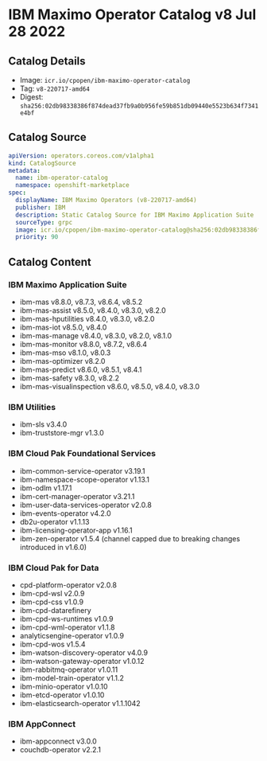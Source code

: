 IBM Maximo Operator Catalog v8 Jul 28 2022
===============================================================================

Catalog Details
-------------------------------------------------------------------------------
- Image: `icr.io/cpopen/ibm-maximo-operator-catalog`
- Tag: `v8-220717-amd64`
- Digest: `sha256:02db98338386f874dead37fb9a0b956fe59b851db09440e5523b634f7341e4bf`


Catalog Source
-------------------------------------------------------------------------------
```yaml
apiVersion: operators.coreos.com/v1alpha1
kind: CatalogSource
metadata:
  name: ibm-operator-catalog
  namespace: openshift-marketplace
spec:
  displayName: IBM Maximo Operators (v8-220717-amd64)
  publisher: IBM
  description: Static Catalog Source for IBM Maximo Application Suite
  sourceType: grpc
  image: icr.io/cpopen/ibm-maximo-operator-catalog@sha256:02db98338386f874dead37fb9a0b956fe59b851db09440e5523b634f7341e4bf
  priority: 90
```


Catalog Content
-------------------------------------------------------------------------------

### IBM Maximo Application Suite
- ibm-mas v8.8.0, v8.7.3, v8.6.4, v8.5.2
- ibm-mas-assist v8.5.0, v8.4.0, v8.3.0, v8.2.0
- ibm-mas-hputilities v8.4.0, v8.3.0, v8.2.0
- ibm-mas-iot v8.5.0, v8.4.0
- ibm-mas-manage v8.4.0, v8.3.0, v8.2.0, v8.1.0
- ibm-mas-monitor v8.8.0, v8.7.2, v8.6.4
- ibm-mas-mso v8.1.0, v8.0.3
- ibm-mas-optimizer v8.2.0
- ibm-mas-predict v8.6.0, v8.5.1, v8.4.1
- ibm-mas-safety v8.3.0, v8.2.2
- ibm-mas-visualinspection v8.6.0, v8.5.0, v8.4.0, v8.3.0

### IBM Utilities
- ibm-sls v3.4.0
- ibm-truststore-mgr v1.3.0

### IBM Cloud Pak Foundational Services
- ibm-common-service-operator v3.19.1
- ibm-namespace-scope-operator v1.13.1
- ibm-odlm v1.17.1
- ibm-cert-manager-operator v3.21.1
- ibm-user-data-services-operator v2.0.8
- ibm-events-operator v4.2.0
- db2u-operator v1.1.13
- ibm-licensing-operator-app v1.16.1
- ibm-zen-operator v1.5.4 (channel capped due to breaking changes introduced in v1.6.0)

### IBM Cloud Pak for Data
- cpd-platform-operator v2.0.8
- ibm-cpd-wsl v2.0.9
- ibm-cpd-css v1.0.9
- ibm-cpd-datarefinery
- ibm-cpd-ws-runtimes v1.0.9
- ibm-cpd-wml-operator v1.1.8
- analyticsengine-operator v1.0.9
- ibm-cpd-wos v1.5.4
- ibm-watson-discovery-operator v4.0.9
- ibm-watson-gateway-operator v1.0.12
- ibm-rabbitmq-operator v1.0.11
- ibm-model-train-operator v1.1.2
- ibm-minio-operator v1.0.10
- ibm-etcd-operator v1.0.10
- ibm-elasticsearch-operator v1.1.1042

### IBM AppConnect
- ibm-appconnect v3.0.0
- couchdb-operator v2.2.1
